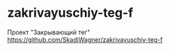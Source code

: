 # zakrivayuschiy-teg-f
Проект "Закрывающий тег"
https://github.com/SkadiWagner/zakrivayuschiy-teg-f
